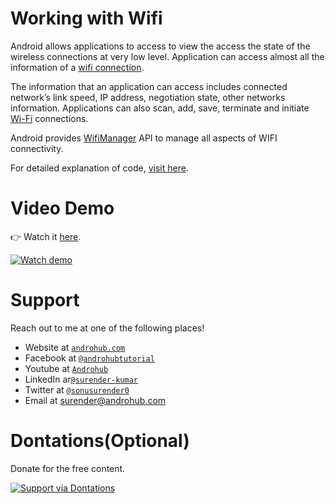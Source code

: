 # Working with Wifi
Android allows applications to access to view the access the state of the wireless connections at very low level. Application can access almost all the information of a [wifi connection](http://developer.android.com/intl/ru/guide/topics/connectivity/wifip2p.html).

The information that an application can access includes connected network’s link speed, IP address, negotiation state, other networks information. Applications can also scan, add, save, terminate and initiate [Wi-Fi](http://developer.android.com/intl/ru/reference/android/net/wifi/package-summary.html) connections.

Android provides [WifiManager](http://developer.android.com/intl/ru/reference/android/net/wifi/WifiManager.html) API to manage all aspects of WIFI connectivity.

For detailed explanation of code, [visit here](http://www.androhub.com/android-wifi/).

# Video Demo
👉 Watch it <a href="https://youtu.be/yLBHASmUpvo">here</a>.
<br>

[![Watch demo](http://i3.ytimg.com/vi/yLBHASmUpvo/hqdefault.jpg)](https://youtu.be/yLBHASmUpvo)

# Support
Reach out to me at one of the following places!

- Website at <a href="http://www.androhub.com/" target="_blank">`androhub.com`</a>
- Facebook at <a href="https://www.facebook.com/androhubtutorial/" target="_blank">`@androhubtutorial`</a>
- Youtube at <a href="https://www.youtube.com/channel/UCHJh3E9mtRzbM3WVVl9glJg" target="_blank">`Androhub`</a>
- LinkedIn ar<a href="https://www.linkedin.com/in/surender-kumar-681472a8?originalSubdomain=in" target="_blank">`@surender-kumar`</a>
- Twitter at <a href="https://twitter.com/sonusurender0/" target="_blank">`@sonusurender0`</a>
- Email at surender@androhub.com

# Dontations(Optional)
Donate for the free content.
<br>

[![Support via Dontations](https://www.paypalobjects.com/en_GB/i/btn/btn_donateCC_LG.gif)](https://www.paypal.com/cgi-bin/webscr?cmd=_donations&business=sonu.surendra0%40gmail.com&currency_code=USD&source=url)
